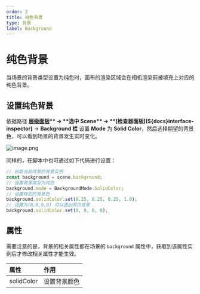 ```yaml
---
order: 2
title: 纯色背景
type: 背景
label: Background
---
```


# 纯色背景

当场景的背景类型设置为纯色时，画布的渲染区域会在相机渲染前被填充上对应的纯色背景。

## 设置纯色背景

依据路径 **[层级面板](${docs}interface-hierarchy)** -> **选中 Scene** -> **[检查器面板](${docs}interface-inspector)** -> **Background 栏** 设置 **Mode** 为 **Solid Color**，然后选择期望的背景色，可以看到场景的背景发生实时变化。

![image.png](https://mdn.alipayobjects.com/huamei_yo47yq/afts/img/A*GVLQTqPA1AcAAAAAAAAAAAAADhuCAQ/original)

同样的，在脚本中也可通过如下代码进行设置：

```typescript
// 获取当前场景的背景实例
const background = scene.background;
// 设置背景类型为纯色
background.mode = BackgroundMode.SolidColor;
// 设置特定的背景色
background.solidColor.set(0.25, 0.25, 0.25, 1.0);
// 设置为(0,0,0,0) 可以透出网页背景
background.solidColor.set(0, 0, 0, 0);
```

## 属性

需要注意的是，背景的相关属性都在场景的 `background` 属性中，获取到该属性实例后才修改相关属性才能生效。

| 属性       | 作用         |
| :--------- | :----------- |
| solidColor | 设置背景颜色 |
